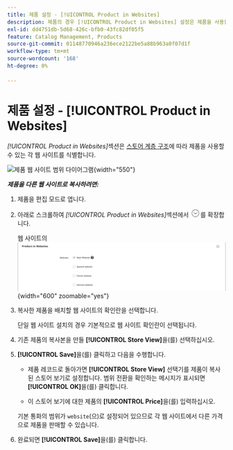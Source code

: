 ```yaml
---
title: 제품 설정 - [!UICONTROL Product in Websites]
description: 제품의 경우 [!UICONTROL Product in Websites] 설정은 제품을 사용할 수 있는 각 웹 사이트를 식별합니다.
exl-id: dd4751db-5d68-426c-bfb0-43fc82df05f5
feature: Catalog Management, Products
source-git-commit: 01148770946a236ece2122be5a88b963a0f07d1f
workflow-type: tm+mt
source-wordcount: '168'
ht-degree: 0%

---
```


# 제품 설정 - [!UICONTROL Product in Websites]

_[!UICONTROL Product in Websites]_&#x200B;섹션은 [스토어 계층 구조](../stores-purchase/stores.md)에 따라 제품을 사용할 수 있는 각 웹 사이트를 식별합니다.

![제품 웹 사이트 범위 다이어그램](./assets/scope-product-website.svg){width="550"}

**_제품을 다른 웹 사이트로 복사하려면:_**

1. 제품을 편집 모드로 엽니다.

1. 아래로 스크롤하여 _[!UICONTROL Product in Websites]_&#x200B;섹션에서 ![확장 선택기](../assets/icon-display-expand.png)를 확장합니다.

   웹 사이트의 ![제품](./assets/catalog-product-in-websites-multisite-main-french.png){width="600" zoomable="yes"}

1. 복사한 제품을 배치할 웹 사이트의 확인란을 선택합니다.

   단일 웹 사이트 설치의 경우 기본적으로 웹 사이트 확인란이 선택됩니다.

1. 기존 제품의 복사본을 만들 **[!UICONTROL Store View]**&#x200B;을(를) 선택하십시오.

1. **[!UICONTROL Save]**&#x200B;을(를) 클릭하고 다음을 수행합니다.

   - 제품 레코드로 돌아가면 **[!UICONTROL Store View]** 선택기를 제품이 복사된 스토어 보기로 설정합니다. 범위 전환을 확인하는 메시지가 표시되면 **[!UICONTROL OK]**&#x200B;을(를) 클릭합니다.

   - 이 스토어 보기에 대한 제품의 **[!UICONTROL Price]**&#x200B;을(를) 입력하십시오.

   기본 통화의 범위가 `website`(으)로 설정되어 있으므로 각 웹 사이트에서 다른 가격으로 제품을 판매할 수 있습니다.

1. 완료되면 **[!UICONTROL Save]**&#x200B;을(를) 클릭합니다.
